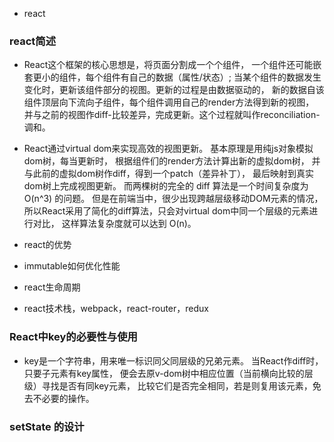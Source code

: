 * react
### react简述
* React这个框架的核心思想是，将页面分割成一个个组件，
一个组件还可能嵌套更小的组件，每个组件有自己的数据（属性/状态）;
当某个组件的数据发生变化时，更新该组件部分的视图。更新的过程是由数据驱动的，
新的数据自该组件顶层向下流向子组件，每个组件调用自己的render方法得到新的视图，
并与之前的视图作diff-比较差异，完成更新。这个过程就叫作reconciliation-调和。

* React通过virtual dom来实现高效的视图更新。
基本原理是用纯js对象模拟dom树，每当更新时，
根据组件们的render方法计算出新的虚拟dom树，
并与此前的虚拟dom树作diff，得到一个patch（差异补丁），
最后映射到真实dom树上完成视图更新。
而两棵树的完全的 diff 算法是一个时间复杂度为 O(n^3) 的问题。
但是在前端当中，很少出现跨越层级移动DOM元素的情况，
所以React采用了简化的diff算法，只会对virtual dom中同一个层级的元素进行对比，
这样算法复杂度就可以达到 O(n)。
  


* react的优势

* immutable如何优化性能

* react生命周期
* react技术栈，webpack，react-router，redux

### React中key的必要性与使用
* key是一个字符串，用来唯一标识同父同层级的兄弟元素。
当React作diff时，只要子元素有key属性，
便会去原v-dom树中相应位置（当前横向比较的层级）寻找是否有同key元素，
比较它们是否完全相同，若是则复用该元素，免去不必要的操作。


### setState 的设计
